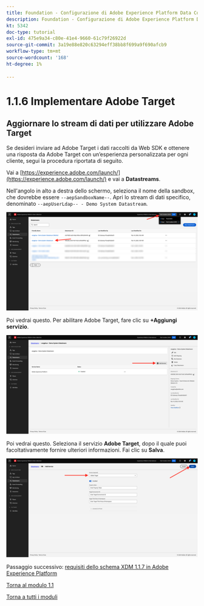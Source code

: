 ```yaml
---
title: Foundation - Configurazione di Adobe Experience Platform Data Collection e dell’estensione Web SDK - Implementare Adobe Target
description: Foundation - Configurazione di Adobe Experience Platform Data Collection e dell’estensione Web SDK - Implementare Adobe Target
kt: 5342
doc-type: tutorial
exl-id: 475e9a34-c80e-41e4-9660-61c79f26922d
source-git-commit: 3a19e88e820c63294eff38bb8f699a9f690afcb9
workflow-type: tm+mt
source-wordcount: '168'
ht-degree: 1%

---
```


# 1.1.6 Implementare Adobe Target

## Aggiornare lo stream di dati per utilizzare Adobe Target

Se desideri inviare ad Adobe Target i dati raccolti da Web SDK e ottenere una risposta da Adobe Target con un’esperienza personalizzata per ogni cliente, segui la procedura riportata di seguito.

Vai a [https://experience.adobe.com/launch/](https://experience.adobe.com/launch/) e vai a **Datastreams**.

Nell&#39;angolo in alto a destra dello schermo, seleziona il nome della sandbox, che dovrebbe essere `--aepSandboxName--`. Apri lo stream di dati specifico, denominato `--aepUserLdap-- - Demo System Datastream`.

![Fai clic sull&#39;icona Configurazione di Edge nell&#39;area di navigazione a sinistra](./images/edgeconfig1b.png)

Poi vedrai questo. Per abilitare Adobe Target, fare clic su **+Aggiungi servizio**.

![Debugger AEP](./images/aa2.png)

Poi vedrai questo. Seleziona il servizio **Adobe Target**, dopo il quale puoi facoltativamente fornire ulteriori informazioni. Fai clic su **Salva**.

![Debugger AEP](./images/at1.png)

Passaggio successivo: [requisiti dello schema XDM 1.1.7 in Adobe Experience Platform](./ex7.md)

[Torna al modulo 1.1](./data-ingestion-launch-web-sdk.md)

[Torna a tutti i moduli](./../../../overview.md)
